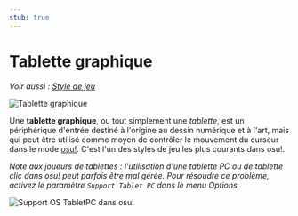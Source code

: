```yaml
---
stub: true
---
```


# Tablette graphique

*Voir aussi : [Style de jeu](/wiki/Play_style)*

![](img/tablet.jpg "Tablette graphique")

Une **tablette graphique**, ou tout simplement une *tablette*, est un périphérique d'entrée destiné à l'origine au dessin numérique et à l'art, mais qui peut être utilisé comme moyen de contrôler le mouvement du curseur dans le mode [osu!](/wiki/Game_mode/osu!). C'est l'un des styles de jeu les plus courants dans osu!.

*Note aux joueurs de tablettes : l'utilisation d'une tablette PC ou de tablette clic dans osu! peut parfois être mal gérée. Pour résoudre ce problème, activez le paramètre `Support Tablet PC` dans le menu Options.*

![](img/os-tabletpc-option.jpg "Support OS TabletPC dans osu!")

<!-- TODO: mention tap-x as a way of clicking with a tablet -->
